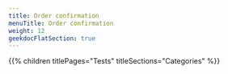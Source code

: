 ```yaml
---
title: Order confirmation
menuTitle: Order confirmation
weight: 12 
geekdocFlatSection: true
---
```


{{% children titlePages="Tests" titleSections="Categories" %}}
